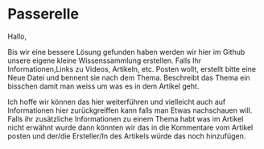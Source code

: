 # Passerelle

Hallo,

Bis wir eine bessere Lösung gefunden haben werden wir hier im Github unsere eigene kleine Wissenssammlung erstellen.
Falls Ihr Informationen,Links zu Videos, Artikeln, etc. Posten wollt, erstellt bitte eine Neue Datei und bennent sie nach dem Thema.
Beschreibt das Thema ein bisschen damit man weiss um was es in dem Artikel geht.

Ich hoffe wir können das hier weiterführen und vielleicht auch auf Informationen hier zurückgreiffen kann falls man Etwas nachschauen will.
Falls ihr zusätzliche Informationen zu einem Thema habt was im Artikel nicht erwähnt wurde dann könnten wir das in die Kommentare vom Artikel posten und der/die Ersteller/In des Artikels würde das noch hinzufügen.
